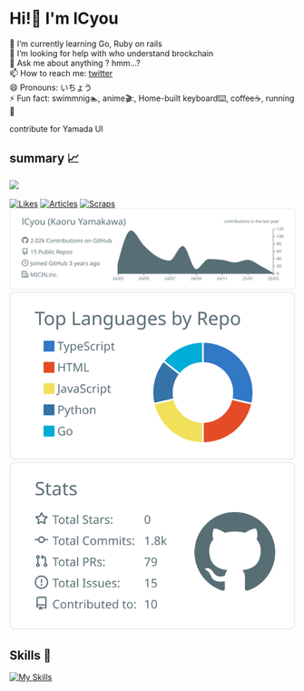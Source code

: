 # Hi!👋 I'm lCyou
🌱 I’m currently learning Go, Ruby on rails<br>
🤔 I’m looking for help with who understand brockchain<br>
💬 Ask me about anything ? hmm...?<br>
📫 How to reach me: <a href="https://x.com/lCyo_u">twitter</a><br>
😄 Pronouns: いちょう<br>
⚡ Fun fact: swimmnig🏊, anime🎬:, Home-built keyboard⌨️, coffee☕️, running🏃<br>

contribute for Yamada UI

## summary 📈
<img src="https://komarev.com/ghpvc/?username=lCyou" />

[![Likes](https://badgen.org/img/zenn/lcyou/likes?style=plastic)](https://zenn.dev/lcyou)
[![Articles](https://badgen.org/img/zenn/lcyou/articles?style=plastic)](https://zenn.dev/lcyou)
[![Scraps](https://badgen.org/img/zenn/lcyou/scraps?style=plastic)](https://zenn.dev/lcyou?tab=scraps)
<br>
[![](https://raw.githubusercontent.com/lCyou/lCyou/main/profile-summary-card-output/default/0-profile-details.svg)](https://github.com/vn7n24fzkq/github-profile-summary-cards)
[![](https://raw.githubusercontent.com/lCyou/lCyou/main/profile-summary-card-output/default/1-repos-per-language.svg)](https://github.com/vn7n24fzkq/github-profile-summary-cards) 
[![](https://raw.githubusercontent.com/lCyou/lCyou/main/profile-summary-card-output/default/3-stats.svg)](https://github.com/vn7n24fzkq/github-profile-summary-cards) 

## Skills 🫠
[![My Skills](https://skillicons.dev/icons?i=cloudflare,bots,docker,express,git,github,githubactions,go,nextjs,nginx,nodejs,postgres,py,raspberrypi,rails,react,spring,sqlite,tailwind,ts,vue,&theme=dark)](https://skillicons.dev)
